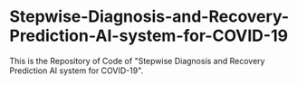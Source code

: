 # Stepwise-Diagnosis-and-Recovery-Prediction-AI-system-for-COVID-19
This is the Repository of Code of "Stepwise Diagnosis and Recovery Prediction AI system for COVID-19".
